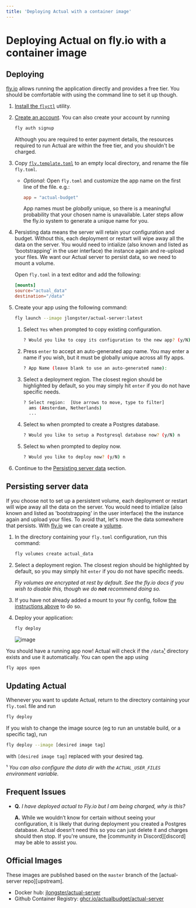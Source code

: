 ```yaml
---
title: 'Deploying Actual with a container image'
---
```


# Deploying Actual on fly.io with a container image

## Deploying

[fly.io](https://fly.io) allows running the application directly and provides a free tier. You
should be comfortable with using the command line to set it up though.

1. [Install the `flyctl`](https://fly.io/docs/flyctl/installing/) utility.
1. [Create an account](https://fly.io/app/sign-in). You can also create your account by running
   ```sh
   fly auth signup
   ```

   Although you are required to enter payment details, the resources required to run Actual are
   within the free tier, and you shouldn't be charged.
1. Copy
   [`fly.template.toml`](https://github.com/actualbudget/actual-server/raw/master/fly.template.toml)
   to an empty local directory, and rename the file `fly.toml`.

   - *Optional*: Open `fly.toml` and customize the app name on the first line of the file. e.g.:
     ```toml
     app = "actual-budget"
     ```
     App names must be *globally* unique, so there is a meaningful probability that your chosen name
     is unavailable. Later steps allow the fly.io system to generate a unique name for you.
1. <a name="mount_config" />Persisting data means the server will retain your configuration and
   budget. Without this, each deployment or restart will wipe away all the data on the server. You
   would need to intialize (also known and listed as 'bootstrapping' in the user interface) the
   instance again and re-upload your files. We want our Actual server to persist data, so we need to
   mount a volume.

   Open `fly.toml` in a text editor and add the following:
   ```toml
   [mounts]
   source="actual_data"
   destination="/data"
    ```
1. Create your app using the following command:
   ```sh
   fly launch --image jlongster/actual-server:latest
   ```
   1. Select `Yes` when prompted to copy existing configuration.
      ```sh
      ? Would you like to copy its configuration to the new app? (y/N) y
      ```
   1. Press `enter` to accept an auto-generated app name. You may enter a name if you wish, but it
      must be globally unique across all fly apps.
      ```sh
      ? App Name (leave blank to use an auto-generated name):
      ```
   1. Select a deployment region. The closest region should be highlighted by default, so you may
      simply hit `enter` if you do not have specific needs.
      ```sh
      ? Select region:  [Use arrows to move, type to filter]
        ams (Amsterdam, Netherlands)
        ...
      ```
   1. Select `No` when prompted to create a Postgres database.
      ```sh
      ? Would you like to setup a Postgresql database now? (y/N) n
      ```
   1. Select `No` when prompted to deploy now.
      ```sh
      ? Would you like to deploy now? (y/N) n
      ```
1. Continue to the [Persisting server data](#persisting-server-data) section.

## Persisting server data

If you choose not to set up a persistent volume, each deployment or restart will wipe away all the
data on the server. You would need to intialize (also known and listed as 'bootstrapping' in the
user interface) the the instance again and upload your files. To avoid that, let's move the data
somewhere that persists. With [fly.io](https://fly.io) we can create a [volume](https://fly.io/docs/reference/volumes/).

1. In the directory containing your `fly.toml` configuration, run this command:
   ```sh
   fly volumes create actual_data
   ```
1. Select a deployment region. The closest region should be highlighted by default, so you may
   simply hit `enter` if you do not have specific needs.

   *Fly volumes are encrypted at rest by default. See the fly.io docs if you wish to disable this,
   though we do ***not*** recommend doing so.*
1. If you have not already added a mount to your fly config, follow [the instructions above](#mount_config)
   to do so.
1. Deploy your application:
   ```sh
   fly deploy
   ```
   ![image](https://user-images.githubusercontent.com/2792750/181817536-599fd99b-d8f1-4a80-b268-1c3da2b05a40.png)

You should have a running app now! Actual will check if the `/data`[¹](#note_1) directory exists and use it
automatically. You can open the app using
```sh
fly apps open
```

## Updating Actual

Whenever you want to update Actual, return to the directory containing your `fly.toml` file and run
```sh
fly deploy
```

If you wish to change the image source (eg to run an unstable build, or a specific tag), run
```sh
fly deploy --image [desired image tag]
```
with `[desired image tag]` replaced with your desired tag.

<a name="note_1" />¹ *You can also configure the data dir with the `ACTUAL_USER_FILES` environment
variable.*


## Frequent Issues

- **Q.** *I have deployed actual to Fly.io but I am being charged, why is this?*

  **A.** While we wouldn’t know for certain without seeing your configuration, it is likely that during
  deployment you created a Postgres database. Actual doesn’t need this so you can just delete it and
  charges should then stop. If you're unsure, the [community in Discord][discord]
  may be able to assist you.

## Official Images

These images are published based on the `master` branch of the [actual-server repo][upstream].

- Docker hub: [jlongster/actual-server](https://hub.docker.com/r/jlongster/actual-server)
- Github Container Registry: [ghcr.io/actualbudget/actual-server](https://ghcr.io/actualbudget/actual-server)
